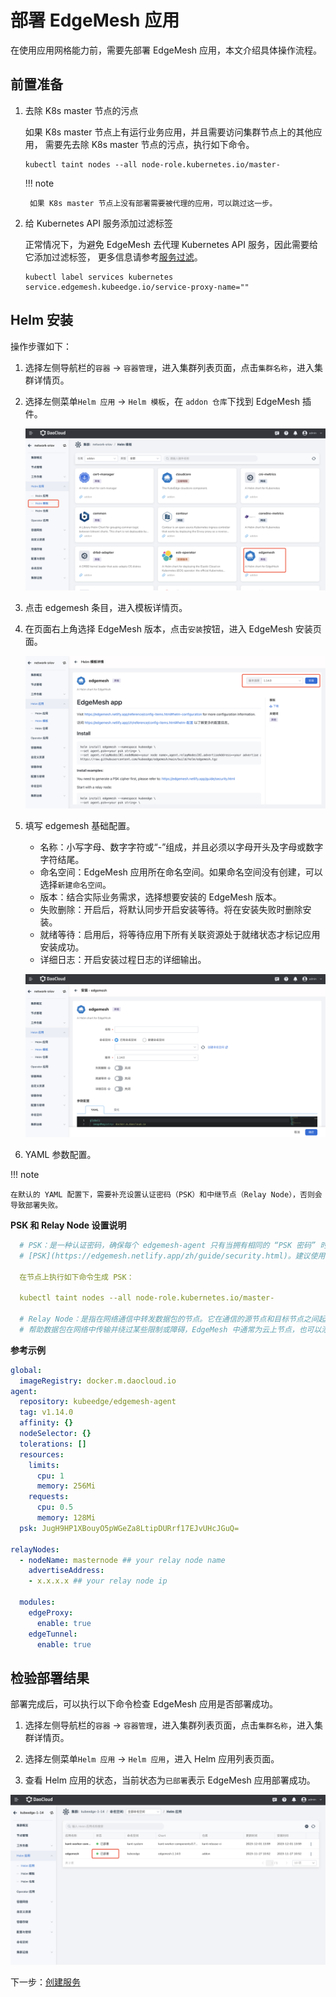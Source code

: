 # 部署 EdgeMesh 应用

在使用应用网格能力前，需要先部署 EdgeMesh 应用，本文介绍具体操作流程。

## 前置准备

1. 去除 K8s master 节点的污点

    如果 K8s master 节点上有运行业务应用，并且需要访问集群节点上的其他应用，
    需要先去除 K8s master 节点的污点，执行如下命令。

    ```shell
    kubectl taint nodes --all node-role.kubernetes.io/master-
    ```

    !!! note
    
        如果 K8s master 节点上没有部署需要被代理的应用，可以跳过这一步。

2. 给 Kubernetes API 服务添加过滤标签

    正常情况下，为避免 EdgeMesh 去代理 Kubernetes API 服务，因此需要给它添加过滤标签，
    更多信息请参考[服务过滤](https://edgemesh.netlify.app/zh/advanced/hybird-proxy.html#%E6%9C%8D%E5%8A%A1%E8%BF%87%E6%BB%A4)。

    ```shell
    kubectl label services kubernetes service.edgemesh.kubeedge.io/service-proxy-name=""
    ```

## Helm 安装

操作步骤如下：

1. 选择左侧导航栏的`容器` -> `容器管理`，进入集群列表页面，点击`集群名称`，进入集群详情页。

2. 选择左侧菜单`Helm 应用` -> `Helm 模板`，在 `addon 仓库`下找到 EdgeMesh 插件。

    ![Helm 模板](../../images/deploy-edgemesh-01.png)

3. 点击 edgemesh 条目，进入模板详情页。

4. 在页面右上角选择 EdgeMesh 版本，点击`安装`按钮，进入 EdgeMesh 安装页面。

    ![edgemesh 安装](../../images/deploy-edgemesh-02.png)

5. 填写 edgemesh 基础配置。

    - 名称：小写字母、数字字符或“-”组成，并且必须以字母开头及字母或数字字符结尾。
    - 命名空间：EdgeMesh 应用所在命名空间。如果命名空间没有创建，可以选择`新建命名空间`。
    - 版本：结合实际业务需求，选择想要安装的 EdgeMesh 版本。
    - 失败删除：开启后，将默认同步开启安装等待。将在安装失败时删除安装。
    - 就绪等待：启用后，将等待应用下所有关联资源处于就绪状态才标记应用安装成功。
    - 详细日志：开启安装过程日志的详细输出。

    ![Helm 模板](../../images/deploy-edgemesh-03.png)

6. YAML 参数配置。

!!! note

    在默认的 YAML 配置下，需要补充设置认证密码（PSK）和中继节点（Relay Node），否则会导致部署失败。

**PSK 和 Relay Node 设置说明**

```yaml
  # PSK：是一种认证密码，确保每个 edgemesh-agent 只有当拥有相同的 “PSK 密码” 时才能建立连接，更多信息请参考
  # [PSK](https://edgemesh.netlify.app/zh/guide/security.html)。建议使用 openssl 生成，也可以设置成自定义的随机字符串。

  在节点上执行如下命令生成 PSK：

  kubectl taint nodes --all node-role.kubernetes.io/master-

  # Relay Node：是指在网络通信中转发数据包的节点。它在通信的源节点和目标节点之间起到桥接的作用，
  # 帮助数据包在网络中传输并绕过某些限制或障碍，EdgeMesh 中通常为云上节点，也可以添加多个中继节点。
```

**参考示例**

```yaml
global:
  imageRegistry: docker.m.daocloud.io
agent:
  repository: kubeedge/edgemesh-agent
  tag: v1.14.0
  affinity: {}
  nodeSelector: {}
  tolerations: []
  resources:
    limits:
      cpu: 1
      memory: 256Mi
    requests:
      cpu: 0.5
      memory: 128Mi
  psk: JugH9HP1XBouyO5pWGeZa8LtipDURrf17EJvUHcJGuQ=

relayNodes:
  - nodeName: masternode ## your relay node name
    advertiseAddress:
    - x.x.x.x ## your relay node ip

  modules:
    edgeProxy:
      enable: true
    edgeTunnel:
      enable: true
```

## 检验部署结果

部署完成后，可以执行以下命令检查 EdgeMesh 应用是否部署成功。

1. 选择左侧导航栏的`容器` -> `容器管理`，进入集群列表页面，点击`集群名称`，进入集群详情页。

1. 选择左侧菜单`Helm 应用` -> `Helm 应用`，进入 Helm 应用列表页面。

1. 查看 Helm 应用的状态，当前状态为`已部署`表示 EdgeMesh 应用部署成功。

 ![EdgeMesh 部署成功](../../images/deploy-edgemesh-12.png)

下一步：[创建服务](./server.md)
